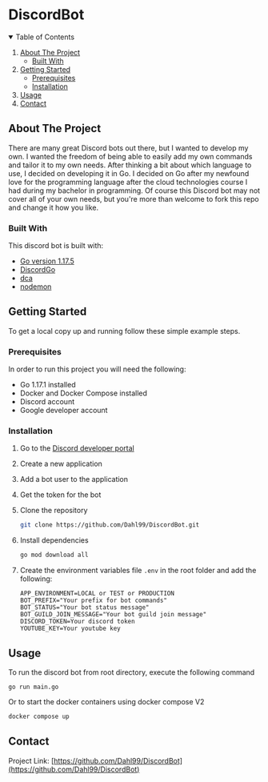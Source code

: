 # DiscordBot

<!-- TABLE OF CONTENTS -->
<details open="open">
  <summary>Table of Contents</summary>
  <ol>
    <li>
      <a href="#about-the-project">About The Project</a>
      <ul>
        <li><a href="#built-with">Built With</a></li>
      </ul>
    </li>
    <li>
      <a href="#getting-started">Getting Started</a>
      <ul>
        <li><a href="#prerequisites">Prerequisites</a></li>
        <li><a href="#installation">Installation</a></li>
      </ul>
    </li>
    <li><a href="#usage">Usage</a></li>
    <li><a href="#contact">Contact</a></li>
  </ol>
</details>

## About The Project

There are many great Discord bots out there, but I wanted to develop my own. I wanted the freedom of being able to easily add my own commands and tailor it to my own needs. After thinking a bit about which language to use, I decided on developing it in Go. I decided on Go after my newfound love for the programming language after the cloud technologies course I had during my bachelor in programming. Of course this Discord bot may not cover all of your own needs, but you're more than welcome to fork this repo and change it how you like.

### Built With

This discord bot is built with:

* [Go version 1.17.5](https://golang.org/)
* [DiscordGo](https://github.com/bwmarrin/discordgo)
* [dca](https://github.com/jonas747/dca)
* [nodemon](https://nodemon.io/)

## Getting Started

To get a local copy up and running follow these simple example steps.

### Prerequisites

In order to run this project you will need the following:

* Go 1.17.1 installed
* Docker and Docker Compose installed
* Discord account
* Google developer account

### Installation

1. Go to the [Discord developer portal](https://discord.com/developers)
2. Create a new application
3. Add a bot user to the application
4. Get the token for the bot
5. Clone the repository

   ```sh
   git clone https://github.com/Dahl99/DiscordBot.git
   ```

6. Install dependencies

   ```sh
   go mod download all
   ```

7. Create the environment variables file `.env` in the root folder and add the following:

    ```dotenv
    APP_ENVIRONMENT=LOCAL or TEST or PRODUCTION
    BOT_PREFIX="Your prefix for bot commands"
    BOT_STATUS="Your bot status message"
    BOT_GUILD_JOIN_MESSAGE="Your bot guild join message"
    DISCORD_TOKEN=Your discord token
    YOUTUBE_KEY=Your youtube key
    ```

## Usage

To run the discord bot from root directory, execute the following command
```shell
go run main.go
```

Or to start the docker containers using docker compose V2

```sh
docker compose up
```

## Contact

Project Link: [https://github.com/Dahl99/DiscordBot](https://github.com/Dahl99/DiscordBot)

